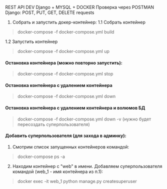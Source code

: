 REST API DEV Django + MYSQL + DOCKER
Проверка через POSTMAN
Django: POST, PUT, GET, DELETE requests 

1. Собрать и запустить докер-контейнер:
1.1 Собрать контейнер
> docker-compose -f docker-compose.yml build

1.2 Запустить контейнер
> docker-compose -f docker-compose.yml up

#### Остановка контейнера (можно повторно запустить):
> docker-compose -f docker-compose.yml stop

#### Остановка контейнера с удалением контейнера
> docker-compose -f docker-compose.yml down

#### Остановка контейнера с удалением контейнера и волюмов БД
> docker-compose -f docker-compose.yml down -v (нужно будет пересоздать суперпользователя)

#### Добавить суперпользователя (для захода в админку):
1. Смотрим список запущенных контейнеров командой:
> docker-compose ps -a
2. Находим контейнер с "web" в имени. Добавляем суперпользователя командой (web_1 - имя контейнера из п.1):
> docker exec -it web_1 python manage.py createsuperuser
